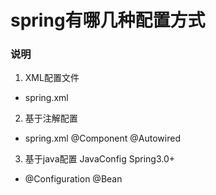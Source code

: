 # spring有哪几种配置方式
### 说明
1. XML配置文件
- spring.xml <bean>
2. 基于注解配置
- spring.xml <compoent-scan base-packagee=""> @Component @Autowired
3. 基于java配置  JavaConfig Spring3.0+
- @Configuration @Bean